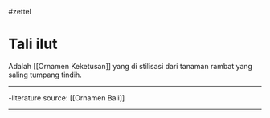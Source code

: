 #zettel

# Tali ilut
Adalah [[Ornamen Keketusan]] yang di stilisasi dari tanaman rambat yang saling tumpang tindih.

---

-literature source: [[Ornamen Bali]]

---

